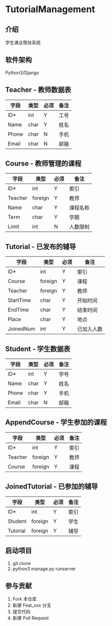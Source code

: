 # TutorialManagement

## 介绍
学生课业帮扶系统

## 软件架构
Python3/Django

## Teacher - 教师数据表

|字段|类型|必须|备注|
|---|---|---|---|
|ID*|int|Y|工号|
|Name|char|Y|姓名|
|Phone|char|N|手机|
|Email|char|N|邮箱|

## Course - 教师管理的课程
|字段|类型|必须|备注|
|---|---|---|---|
|ID*|int|Y|索引|
|Teacher|foreign|Y|教师|
|Name|char|Y|课程名称|
|Term|char|Y|学期|
|Limit|int|N|人数限制|

## Tutorial - 已发布的辅导
|字段|类型|必须|备注|
|---|---|---|---|
|ID*|int|Y|索引|
|Course|foreign|Y|课程|
|Teacher|foreign|Y|教师|
|StartTime|char|Y|开始时间|
|EndTime|char|Y|结束时间|
|Place|char|Y|地点|
|JoinedNum|int|Y|已加入人数|

## Student - 学生数据表
|字段|类型|必须|备注|
|---|---|---|---|
|ID*|int|Y|学号|
|Name|char|Y|姓名|
|Phone|char|Y|手机|
|Email|char|N|邮箱|

## AppendCourse - 学生参加的课程
|字段|类型|必须|备注|
|---|---|---|---|
|ID*|int|Y|索引|
|Teacher|foreign|Y|教师|
|Course|foreign|Y|课程|

## JoinedTutorial - 已参加的辅导
|字段|类型|必须|备注|
|---|---|---|---|
|ID*|int|Y|索引|
|Student|foreign|Y|学生|
|Tutorial|foreign|Y|辅导|

## 启动项目
1.  git clone
2.  python3 manage.py runserver

## 参与贡献

1.  Fork 本仓库
2.  新建 Feat_xxx 分支
3.  提交代码
4.  新建 Pull Request
